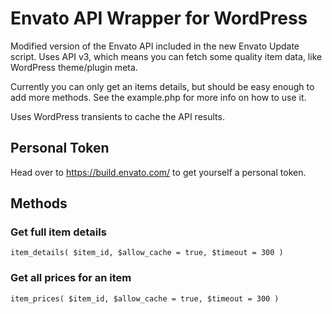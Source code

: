 # Envato API Wrapper for WordPress

Modified version of the Envato API included in the new Envato Update script. Uses API v3, which means you can fetch some quality item data, like WordPress theme/plugin meta.

Currently you can only get an items details, but should be easy enough to add more methods. See the example.php for more info on how to use it.

Uses WordPress transients to cache the API results.

## Personal Token

Head over to https://build.envato.com/ to get yourself a personal token.

## Methods

### Get full item details
`item_details( $item_id, $allow_cache = true, $timeout = 300 )`

### Get all prices for an item
`item_prices( $item_id, $allow_cache = true, $timeout = 300 )`

